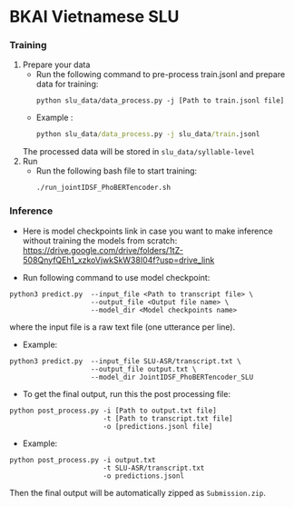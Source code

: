 # BKAI Vietnamese SLU

### Training 
1. Prepare your data
    - Run the following command to pre-process train.jsonl and prepare data for training:
        ```
        python slu_data/data_process.py -j [Path to train.jsonl file]
        ```
    - Example :
        ```cmd
        python slu_data/data_process.py -j slu_data/train.jsonl
        ```
    The processed data will be stored in `slu_data/syllable-level`
2. Run 
    - Run the following bash file to start training: 
        ```cmd
        ./run_jointIDSF_PhoBERTencoder.sh
        ```

### Inference
- Here is model checkpoints link in case you want to make inference without training the models from scratch: https://drive.google.com/drive/folders/1tZ-508QnyfQEh1_xzkoVjwkSkW38I04f?usp=drive_link

- Run following command to use model checkpoint:
```
python3 predict.py  --input_file <Path to transcript file> \
                    --output_file <Output file name> \
                    --model_dir <Model checkpoints name>
```
where the input file is a raw text file (one utterance per line).

- Example: 
```
python3 predict.py  --input_file SLU-ASR/transcript.txt \
                    --output_file output.txt \
                    --model_dir JointIDSF_PhoBERTencoder_SLU
```
- To get the final output, run this the post processing file:
```
python post_process.py -i [Path to output.txt file] 
                       -t [Path to transcript.txt file] 
                       -o [predictions.jsonl file]
```
- Example: 
```
python post_process.py -i output.txt 
                       -t SLU-ASR/transcript.txt
                       -o predictions.jsonl
```
Then the final output will be automatically zipped as `Submission.zip`.

